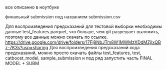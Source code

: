 все описанно в ноутбуке

финальный submission под названием submission.csv

Для воспроизведения предсказаний для тестовой выборки необходимы данные test_features.parquet, что больше, чем git разрешает выложить, поэтому все данные можно скачать по ссылке. https://drive.google.com/drive/folders/17Fj8NbJTm8W1MWMzXDdMZjIxQBz-7K3s?usp=sharing
Для воспроизведения предсказаний кода предсказаний, можно просто скачать файлы test_features, test, catboost_model, sample_submission и под ряд запустить часть FINAL MODEL + SUBM 
